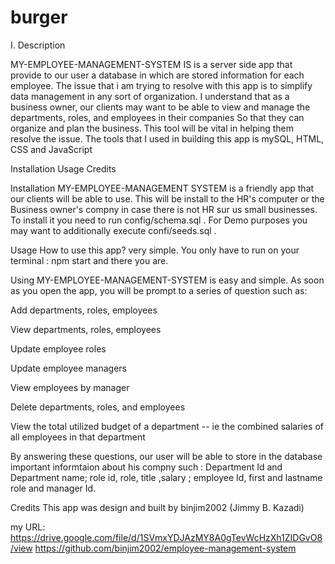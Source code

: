 # burger
I. Description

MY-EMPLOYEE-MANAGEMENT-SYSTEM IS is a server side app that provide to our user a database in which are stored information for each employee. The issue that i am trying to resolve with this app is to simplify data management in any sort of organization. I understand that as a business owner, our clients may want to be able to view and manage the departments, roles, and employees in their companies So that they can organize and plan the business. This tool will be vital in helping them resolve the issue. The tools that I used in building this app is mySQL, HTML, CSS and JavaScript

Installation
Usage
Credits

Installation
MY-EMPLOYEE-MANAGEMENT SYSTEM is a friendly app that our clients will be able to use. This will be install to the HR's computer or the Business owner's compny in case there is not HR sur us small businesses. To install it you need to run config/schema.sql . For Demo purposes you may want to additionally execute confi/seeds.sql .

Usage
How to use this app? very simple. You only have to run on your terminal : npm start and there you are.

Using MY-EMPLOYEE-MANAGEMENT-SYSTEM is easy and simple. As soon as you open the app, you will be prompt to a series of question such as:

Add departments, roles, employees

View departments, roles, employees

Update employee roles

Update employee managers

View employees by manager

Delete departments, roles, and employees

View the total utilized budget of a department -- ie the combined salaries of all employees in that department

By answering these questions, our user will be able to store in the database important informtaion about his compny such : Department Id and Department name; role id, role, title ,salary ; employee Id, first and lastname role and manager Id.

Credits
This app was design and built by binjim2002 (Jimmy B. Kazadi)

my URL: https://drive.google.com/file/d/1SVmxYDJAzMY8A0gTevWcHzXh1ZIDGvO8/view https://github.com/binjim2002/employee-management-system